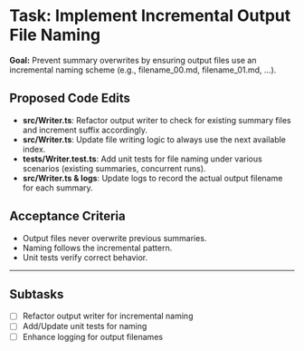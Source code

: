 # Task: Implement Incremental Output File Naming

**Goal:**
Prevent summary overwrites by ensuring output files use an incremental naming scheme (e.g., filename_00.md, filename_01.md, ...).

## Proposed Code Edits

- **src/Writer.ts**: Refactor output writer to check for existing summary files and increment suffix accordingly.
- **src/Writer.ts**: Update file writing logic to always use the next available index.
- **tests/Writer.test.ts**: Add unit tests for file naming under various scenarios (existing summaries, concurrent runs).
- **src/Writer.ts & logs**: Update logs to record the actual output filename for each summary.

## Acceptance Criteria

- Output files never overwrite previous summaries.
- Naming follows the incremental pattern.
- Unit tests verify correct behavior.

---

## Subtasks

- [ ] Refactor output writer for incremental naming
- [ ] Add/Update unit tests for naming
- [ ] Enhance logging for output filenames
